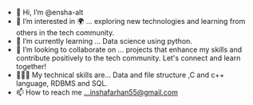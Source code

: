 - 👋 Hi, I’m @ensha-alt
- 👀 I’m interested in 🌍 ... exploring new technologies and learning from others in the tech community.
- 🌱 I’m currently learning ... Data science using python.
- 💞️ I’m looking to collaborate on ... projects that enhance my skills and contribute positively to the tech community. Let's connect and learn together!
- 👩🏼‍💻 My technical skills are... Data and file structure ,C and c++ language, RDBMS and SQL.
- 📫 How to reach me ...inshafarhan55@gmail.com
  

<!---
ensha-alt/ensha-alt is a ✨ special ✨ repository because its `README.md` (this file) appears on your GitHub profile.
You can click the Preview link to take a look at your changes.
--->
